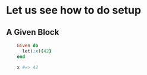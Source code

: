 # Let us see how to do setup

## A Given Block

```ruby literate
    Given do
      let(:x){42}
    end
```

```ruby literate
    x #=> 42
```


